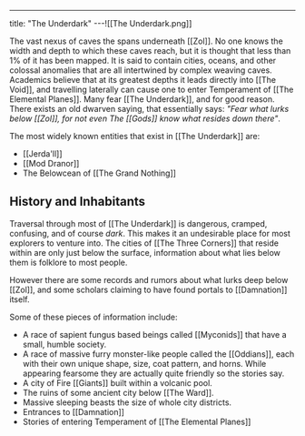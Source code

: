 ---
title: "The Underdark"
---![[The Underdark.png]]

The vast nexus of caves the spans underneath [[Zol]]. No one knows the width and depth to which these caves reach, but it is thought that less than 1% of it has been mapped. It is said to contain cities, oceans, and other colossal anomalies that are all intertwined by complex weaving caves. Academics believe that at its greatest depths it leads directly into [[The Void]], and travelling laterally can cause one to enter Temperament of [[The Elemental Planes]]. Many fear [[The Underdark]], and for good reason. There exists an old dwarven saying, that essentially says: *"Fear what lurks below [[Zol]], for not even The [[Gods]] know what resides down there"*.

The most widely known entities that exist in [[The Underdark]] are:
- [[Jerda'll]]
- [[Mod Dranor]]
- The Belowcean of [[The Grand Nothing]]

## History and Inhabitants
Traversal through most of [[The Underdark]] is dangerous, cramped, confusing, and of course *dark*. This makes it an undesirable place for most explorers to venture into. The cities of [[The Three Corners]] that reside within are only just below the surface, information about what lies below them is folklore to most people.

However there are some records and rumors about what lurks deep below [[Zol]], and some scholars claiming to have found portals to [[Damnation]] itself.

Some of these pieces of information include:
- A race of sapient fungus based beings called [[Myconids]] that have a small, humble society.
- A race of massive furry monster-like people called the [[Oddians]], each with their own unique shape, size, coat pattern, and horns. While appearing fearsome they are actually quite friendly so the stories say.
- A city of Fire [[Giants]] built within a volcanic pool.
- The ruins of some ancient city below [[The Ward]].
- Massive sleeping beasts the size of whole city districts.
- Entrances to [[Damnation]]
- Stories of entering Temperament of [[The Elemental Planes]] 